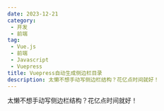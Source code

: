 ```yaml
---
date: 2023-12-21
category:
 - 开发
 - 前端
tag:
 - Vue.js
 - 前端
 - Javascript
 - Vuepress
title: Vuepress自动生成侧边栏目录
description: 太懒不想手动写侧边栏结构？花亿点时间就好！
---
```


太懒不想手动写侧边栏结构？花亿点时间就好！

<!-- more -->